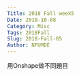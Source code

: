 ```yaml
---
Title: 2018 Fall week5
Date: 2018-10-08
Category: Misc
Tags: 2018Fall
Slug: 2018-Fall-05
Author: NFUMDE
---
```


用Onshape做不同題目
